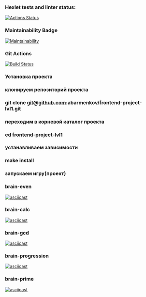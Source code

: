 ### Hexlet tests and linter status:
[![Actions Status](https://github.com/abarmenkov/frontend-project-lvl1/workflows/hexlet-check/badge.svg)](https://github.com/abarmenkov/frontend-project-lvl1/actions)

### Maintainability Badge
[![Maintainability](https://api.codeclimate.com/v1/badges/1c651e5607bec076737d/maintainability)](https://codeclimate.com/github/abarmenkov/frontend-project-lvl1/maintainability)

### Git Actions
[![Build Status](https://github.com/hexlet-boilerplates/nodejs-package/workflows/Node%20CI/badge.svg)](https://github.com/abarmenkov/frontend-project-lvl1/actions/workflows/node.js.yml)

### Установка проекта
### клонируем репозиторий проекта
### git clone git@github.com:abarmenkov/frontend-project-lvl1.git
### переходим в корневой каталог проекта
### cd frontend-project-lvl1
### устанавливаем зависимости
### make install
### запускаем игру(проект)
### brain-even
[![asciicast](https://asciinema.org/a/Q8xqlM9aIYohXv2EiGCvmEWoF.svg)](https://asciinema.org/a/Q8xqlM9aIYohXv2EiGCvmEWoF)
### brain-calc
[![asciicast](https://asciinema.org/a/AAcoJnloTVQFQlC2XT9qoOzyR.svg)](https://asciinema.org/a/AAcoJnloTVQFQlC2XT9qoOzyR)
### brain-gcd
[![asciicast](https://asciinema.org/a/ZkWRIwj1WsdrxDElF45L9gn4u.svg)](https://asciinema.org/a/ZkWRIwj1WsdrxDElF45L9gn4u)
### brain-progression
[![asciicast](https://asciinema.org/a/hy5VrtMrCcGUYmtTnJOfXPzDc.svg)](https://asciinema.org/a/hy5VrtMrCcGUYmtTnJOfXPzDc)
### brain-prime
[![asciicast](https://asciinema.org/a/kuyyiLDBm26j3EoLw3FLjiijI.svg)](https://asciinema.org/a/kuyyiLDBm26j3EoLw3FLjiijI)
